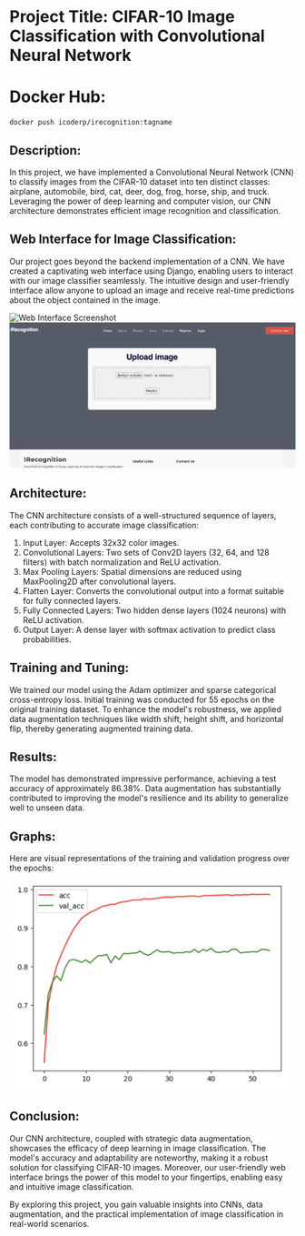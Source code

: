 # Project Title: CIFAR-10 Image Classification with Convolutional Neural Network

# Docker Hub:
```
docker push icoderp/irecognition:tagname
```

## Description:
In this project, we have implemented a Convolutional Neural Network (CNN) to classify images from the CIFAR-10 dataset into ten distinct classes: airplane, automobile, bird, cat, deer, dog, frog, horse, ship, and truck. Leveraging the power of deep learning and computer vision, our CNN architecture demonstrates efficient image recognition and classification.

## Web Interface for Image Classification:
Our project goes beyond the backend implementation of a CNN. We have created a captivating web interface using Django, enabling users to interact with our image classifier seamlessly. The intuitive design and user-friendly interface allow anyone to upload an image and receive real-time predictions about the object contained in the image.

![Web Interface Screenshot](/img/web-i.png)
![Web Interface Screenshot](/img/web-i-upload.png)

## Architecture:
The CNN architecture consists of a well-structured sequence of layers, each contributing to accurate image classification:

1. Input Layer: Accepts 32x32 color images.
2. Convolutional Layers: Two sets of Conv2D layers (32, 64, and 128 filters) with batch normalization and ReLU activation.
3. Max Pooling Layers: Spatial dimensions are reduced using MaxPooling2D after convolutional layers.
4. Flatten Layer: Converts the convolutional output into a format suitable for fully connected layers.
5. Fully Connected Layers: Two hidden dense layers (1024 neurons) with ReLU activation.
6. Output Layer: A dense layer with softmax activation to predict class probabilities.

## Training and Tuning:
We trained our model using the Adam optimizer and sparse categorical cross-entropy loss. Initial training was conducted for 55 epochs on the original training dataset. To enhance the model's robustness, we applied data augmentation techniques like width shift, height shift, and horizontal flip, thereby generating augmented training data.

## Results:
The model has demonstrated impressive performance, achieving a test accuracy of approximately 86.38%. Data augmentation has substantially contributed to improving the model's resilience and its ability to generalize well to unseen data.

## Graphs:
Here are visual representations of the training and validation progress over the epochs:

![Graph Loss and Accuracy](/img/graph_loss_accuracy.png)

## Conclusion:
Our CNN architecture, coupled with strategic data augmentation, showcases the efficacy of deep learning in image classification. The model's accuracy and adaptability are noteworthy, making it a robust solution for classifying CIFAR-10 images. Moreover, our user-friendly web interface brings the power of this model to your fingertips, enabling easy and intuitive image classification.

By exploring this project, you gain valuable insights into CNNs, data augmentation, and the practical implementation of image classification in real-world scenarios.